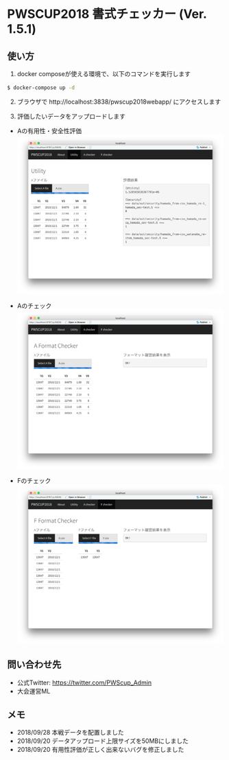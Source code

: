PWSCUP2018 書式チェッカー (Ver. 1.5.1)
===

## 使い方
1. docker composeが使える環境で、以下のコマンドを実行します

```bash
$ docker-compose up -d
```

2. ブラウザで http://localhost:3838/pwscup2018webapp/  にアクセスします

3. 評価したいデータをアップロードします

- Aの有用性・安全性評価
![匿名加工データの有用性・安全性評価](./utility.png)

- Aのチェック
![匿名加工データAの書式チェック](./checker_A.png)

- Fのチェック
![推定対応表Fの書式チェック](./checker_F.png)


## 問い合わせ先

- 公式Twitter: https://twitter.com/PWScup_Admin
- 大会運営ML 

## メモ
- 2018/09/28 本戦データを配置しました
- 2018/09/20 データアップロード上限サイズを50MBにしました
- 2018/09/20 有用性評価が正しく出来ないバグを修正しました
